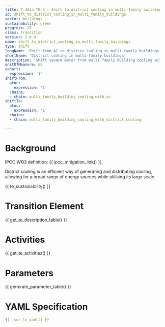 ```yaml
---
title: T-4A1a-TE-3 - Shift to district cooling in multi-family buildings
id: shift_to_district_cooling_in_multi_family_buildings
sector: buildings
sustainability: green
progress: 25
class: transition
version: 2.0.0
name: shift_to_district_cooling_in_multi_family_buildings
type: shift
longName: 'Shift from AC to district cooling in multi-family buildings.'
shortName: 'District cooling in multi-family buildings'
description: 'Shift square meter from multi family building cooling with AC to multi family building cooling with district cooling in square meter to fulfill the need of comfortable premises'
unitOfMeasure: m2
cohort:
  expression: '1'
shiftFrom:
  atoc:
    expression: '1'
  chains:
  - chain: multi_family_building_cooling_with_ac
shiftTo:
  atoc:
    expression: '1'
  chains:
  - chain: multi_family_building_cooling_with_district_cooling

---
```




# Background

IPCC WG3 definition: {{ ipcc_mitigation_link() }}.

District cooling is an efficient way of generating and distributing cooling, allowing for a broad range of energy sources while utilising its large scale.




{{ te_sustainability() }}

# Transition Element

{{ get_te_description_table() }}




# Activities

{{ get_te_activities() }}


# Parameters

{{ generate_parameter_table() }}


# YAML Specification

```yaml
{{ json_to_yaml() }}
```
